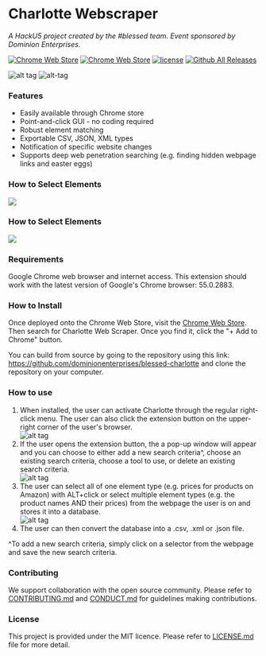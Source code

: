 # Charlotte Webscraper
*A HackU5 project created by the #blessed team. Event sponsored by Dominion Enterprises.*

[![Chrome Web Store](https://img.shields.io/chrome-web-store/v/nimelepbpejjlbmoobocpfnjhihnpked.svg)]()
[![Chrome Web Store](https://img.shields.io/chrome-web-store/stars/nimelepbpejjlbmoobocpfnjhihnpked.svg)]()
[![license](https://img.shields.io/github/license/mashape/apistatus.svg)]()
[![Github All Releases](https://img.shields.io/github/downloads/dominionenterprises/blessed-charlotte/total.svg)]()

![alt tag](https://github.com/dominionenterprises/blessed-charlotte/blob/master/download.png)  ![alt-tag](https://github.com/dominionenterprises/blessed-charlotte/blob/master/charlotte.jpg)

### Features

 * Easily available through Chrome store
 * Point-and-click GUI - no coding required
 * Robust element matching
 * Exportable CSV, JSON, XML types
 * Notification of specific website changes
 * Supports deep web penetration searching (e.g. finding hidden webpage links and easter eggs)

### How to Select Elements 
![](preview-readme-cropped.gif)

### How to Select Elements 
![](site-map-preview-cropped)

### Requirements

Google Chrome web browser and internet access. This extension should work with the latest version of Google's Chrome browser: 55.0.2883. 

### How to Install

Once deployed onto the Chrome Web Store, visit the [Chrome Web Store](https://chrome.google.com/webstore/category/extensions). Then search for Charlotte Web Scraper. Once you find it, click the "+ Add to Chrome" button.

You can build from source by going to the repository using this link: https://github.com/dominionenterprises/blessed-charlotte and clone the repository on your computer.

### How to use

 1. When installed, the user can activate Charlotte through the regular right-click menu. The user can also click the extension button on the upper-right corner of the user's browser. <br>
 ![alt tag](https://github.com/dominionenterprises/blessed-charlotte/blob/master/contextmenuex.png)
 2.  If the user opens the extension button, the a pop-up window will appear and you can choose to either add a new search criteria^, choose an existing search criteria, choose a tool to use, or delete an existing search criteria. <br>
 ![alt tag](https://github.com/dominionenterprises/blessed-charlotte/blob/master/popupex.png)
 3. The user can select all of one element type (e.g. prices for products on Amazon) with ALT+click or select multiple element types    (e.g. the product names AND their prices) from the webpage the user is on and stores it into a database. <br>
 ![alt tag](https://github.com/dominionenterprises/blessed-charlotte/blob/master/highlightex.png)
 4. The user can then convert the database into a .csv, .xml or .json file.
 
^To add a new search criteria, simply click on a selector from the webpage and save the new search criteria.

### Contributing

We support collaboration with the open source community. Please refer to [CONTRIBUTING.md](CONTRIBUTING.md) and [CONDUCT.md](CONDUCT.md) for guidelines making contributions.

### License

This project is provided under the MIT licence. Please refer to [LICENSE.md](LICENSE.md) file for more detail.
